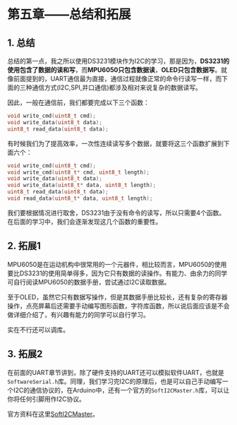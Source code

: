 # 第五章——总结和拓展

## 1. 总结

总结的第一点，我之所以使用DS3231模块作为I2C的学习，那是因为，**DS3231的使用包含了数据的读和写**，而**MPU6050只包含数据读**，**OLED只包含数据写**。就像前面提到的，UART通信最为直接，通信过程就像正常的命令行读写一样，而下面的三种通信方式(I2C,SPI,并口通信)都涉及相对来说复杂的数据读写。

因此，一般在通信前，我们都要完成以下三个函数：

```cpp
void write_cmd(uint8_t cmd);
void write_data(uint8_t data);
uint8_t read_data(uint8_t data);
```

有时候我们为了提高效率，一次性连续读写多个数据，就要将这三个函数扩展到下面六个：


```cpp
void write_cmd(uint8_t cmd);
void write_cmd(uint8_t* cmd, uint8_t length);
void write_data(uint8_t data);
void write_data(uint8_t* data, uint8_t length);
uint8_t read_data(uint8_t data);
void read_data(uint8_t* data, uint8_t length);
```

我们要根据情况进行取舍，DS3231由于没有命令的读写，所以只需要4个函数。在后面的学习中，我们会逐渐发现这几个函数的重要性。

## 2. 拓展1

MPU6050是在运动机构中很常用的一个元器件，相比较而言，MPU6050的使用要比DS3231的使用简单得多，因为它只有数据的读操作。有能力、由余力的同学可自行阅读MPU6050的数据手册，尝试通过I2C读取数据。

至于OLED，虽然它只有数据写操作，但是其数据手册比较长，还有复杂的寄存器操作，点亮屏幕后还需要手动编写图形函数，字符库函数，所以说后面应该是不会做详细介绍了，有兴趣有能力的同学可以自行学习。

实在不行还可以调库。

## 3. 拓展2

在前面的UART章节讲到，除了硬件支持的UART还可以模拟软件UART，也就是`SoftwareSerial.h`库。同理，我们学习完I2C的原理后，也是可以自己手动编写一个I2C的通信协议的，在Arduino中，还有一个官方的`SoftI2CMaster.h`库，可以让你将任何引脚用作I2C协议。

官方资料在这里[SoftI2CMaster](https://github.com/felias-fogg/SoftI2CMaster)。